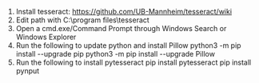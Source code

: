 1. Install tesseract: https://github.com/UB-Mannheim/tesseract/wiki
2. Edit path with C:\program files\tesseract
3. Open a cmd.exe/Command Prompt through Windows Search or Windows Explorer 
4. Run the following to update python and install Pillow
    python3 -m pip install --upgrade pip
    python3 -m pip install --upgrade Pillow
5. Run the following to install pytesseract
    pip install pytesseract
    pip install pynput
